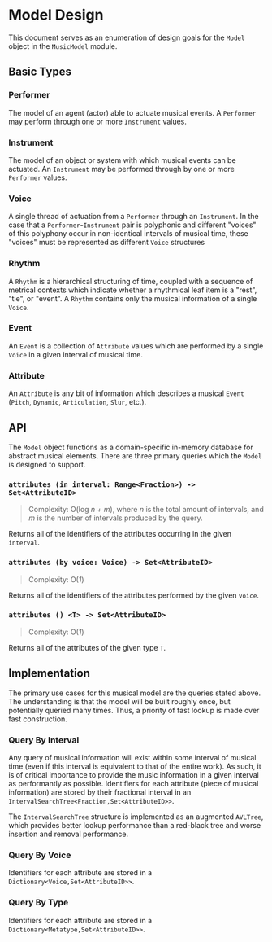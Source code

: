 # Model Design

This document serves as an enumeration of design goals for the `Model` object in the `MusicModel` module.

## Basic Types

### Performer

The model of an agent (actor) able to actuate musical events. A `Performer` may perform through one or more `Instrument` values.

### Instrument

The model of an object or system with which musical events can be actuated. An `Instrument` may be performed through by one or more `Performer` values.

### Voice

A single thread of actuation from a `Performer` through an `Instrument`. In the case that a `Performer`-`Instrument` pair is polyphonic and different "voices" of this polyphony occur in non-identical intervals of musical time, these "voices" must be represented as different `Voice` structures

### Rhythm

A `Rhythm` is a hierarchical structuring of time, coupled with a sequence of metrical contexts which indicate whether a rhythmical leaf item is a "rest", "tie", or "event". A `Rhythm` contains only the musical information of a single `Voice`.

### Event

An `Event` is a collection of `Attribute` values which are performed by a single `Voice` in a given interval of musical time.

### Attribute

An `Attribute` is any bit of information which describes a musical `Event` (`Pitch`, `Dynamic`, `Articulation`, `Slur`, etc.).

## API

The `Model` object functions as a domain-specific in-memory database for abstract musical elements. There are three primary queries which the `Model` is designed to support.

### `attributes (in interval: Range<Fraction>) -> Set<AttributeID>`

> Complexity: O(log *n + m*), where *n* is the total amount of intervals, and *m* is the number of intervals produced by the query.

Returns all of the identifiers of the attributes occurring in the given `interval`.

### `attributes (by voice: Voice) -> Set<AttributeID>`

> Complexity: O(*1*)

Returns all of the identifiers of the attributes performed by the given `voice`.

### `attributes () <T> -> Set<AttributeID>`

> Complexity: O(*1*)

Returns all of the attributes of the given type `T`.

## Implementation

The primary use cases for this musical model are the queries stated above. The understanding is that the model will be built roughly once, but potentially queried many times. Thus, a priority of fast lookup is made over fast construction.

### Query By Interval

Any query of musical information will exist within some interval of musical time (even if this interval is equivalent to that of the entire work). As such, it is of critical importance to provide the music information in a given interval as performantly as possible. Identifiers for each attribute (piece of musical information) are stored by their fractional interval in an `IntervalSearchTree<Fraction,Set<AttributeID>>`.

The `IntervalSearchTree` structure is implemented as an augmented `AVLTree`, which provides better lookup performance than a red-black tree and worse insertion and removal performance.

### Query By Voice

Identifiers for each attribute are stored in a `Dictionary<Voice,Set<AttributeID>>`.

### Query By Type

Identifiers for each attribute are stored in a `Dictionary<Metatype,Set<AttributeID>>`.